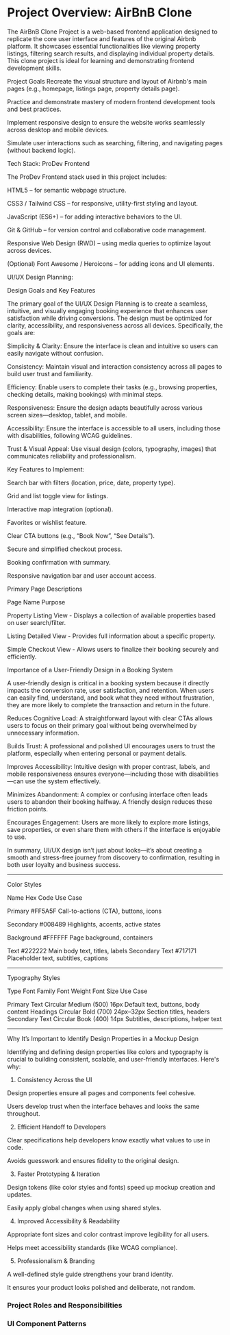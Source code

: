 # Project Overview: AirBnB Clone

The AirBnB Clone Project is a web-based frontend application designed to replicate the core user interface and features of the original Airbnb platform. It showcases essential functionalities like viewing property listings, filtering search results, and displaying individual property details. This clone project is ideal for learning and demonstrating frontend development skills.

Project Goals
Recreate the visual structure and layout of Airbnb's main pages (e.g., homepage, listings page, property details page).

Practice and demonstrate mastery of modern frontend development tools and best practices.

Implement responsive design to ensure the website works seamlessly across desktop and mobile devices.

Simulate user interactions such as searching, filtering, and navigating pages (without backend logic).

Tech Stack: ProDev Frontend

The ProDev Frontend stack used in this project includes:

HTML5 – for semantic webpage structure.

CSS3 / Tailwind CSS – for responsive, utility-first styling and layout.

JavaScript (ES6+) – for adding interactive behaviors to the UI.

Git & GitHub – for version control and collaborative code management.

Responsive Web Design (RWD) – using media queries to optimize layout across devices.

(Optional) Font Awesome / Heroicons – for adding icons and UI elements.

UI/UX Design Planning:

Design Goals and Key Features

The primary goal of the UI/UX Design Planning is to create a seamless, intuitive, and visually engaging booking experience that enhances user satisfaction while driving conversions. The design must be optimized for clarity, accessibility, and responsiveness across all devices. Specifically, the goals are:

Simplicity & Clarity: Ensure the interface is clean and intuitive so users can easily navigate without confusion.

Consistency: Maintain visual and interaction consistency across all pages to build user trust and familiarity.

Efficiency: Enable users to complete their tasks (e.g., browsing properties, checking details, making bookings) with minimal steps.

Responsiveness: Ensure the design adapts beautifully across various screen sizes—desktop, tablet, and mobile.

Accessibility: Ensure the interface is accessible to all users, including those with disabilities, following WCAG guidelines.

Trust & Visual Appeal: Use visual design (colors, typography, images) that communicates reliability and professionalism.

Key Features to Implement:

Search bar with filters (location, price, date, property type).

Grid and list toggle view for listings.

Interactive map integration (optional).

Favorites or wishlist feature.

Clear CTA buttons (e.g., “Book Now”, “See Details”).

Secure and simplified checkout process.

Booking confirmation with summary.

Responsive navigation bar and user account access.

Primary Page Descriptions

Page Name Purpose

Property Listing View - Displays a collection of available properties based
on user search/filter.

Listing Detailed View - Provides full information about a specific property.

Simple Checkout View - Allows users to finalize their booking securely and
efficiently.

Importance of a User-Friendly Design in a Booking System

A user-friendly design is critical in a booking system because it directly impacts the conversion rate, user satisfaction, and retention. When users can easily find, understand, and book what they need without frustration, they are more likely to complete the transaction and return in the future.

Reduces Cognitive Load: A straightforward layout with clear CTAs allows users to focus on their primary goal without being overwhelmed by unnecessary information.

Builds Trust: A professional and polished UI encourages users to trust the platform, especially when entering personal or payment details.

Improves Accessibility: Intuitive design with proper contrast, labels, and mobile responsiveness ensures everyone—including those with disabilities—can use the system effectively.

Minimizes Abandonment: A complex or confusing interface often leads users to abandon their booking halfway. A friendly design reduces these friction points.

Encourages Engagement: Users are more likely to explore more listings, save properties, or even share them with others if the interface is enjoyable to use.

In summary, UI/UX design isn’t just about looks—it’s about creating a smooth and stress-free journey from discovery to confirmation, resulting in both user loyalty and business success.

---

Color Styles

Name Hex Code Use Case

Primary #FF5A5F Call-to-actions (CTA), buttons, icons

Secondary #008489 Highlights, accents, active states

Background #FFFFFF Page background, containers

Text #222222 Main body text, titles, labels
Secondary Text #717171 Placeholder text, subtitles, captions

---

Typography Styles

Type Font Family Font Weight Font Size Use Case

Primary Text Circular Medium (500) 16px Default text, buttons, body content
Headings Circular Bold (700) 24px–32px Section titles, headers
Secondary Text Circular Book (400) 14px Subtitles, descriptions, helper text

---

Why It’s Important to Identify Design Properties in a Mockup Design

Identifying and defining design properties like colors and typography is crucial to building consistent, scalable, and user-friendly interfaces. Here's why:

1. Consistency Across the UI

Design properties ensure all pages and components feel cohesive.

Users develop trust when the interface behaves and looks the same throughout.

2. Efficient Handoff to Developers

Clear specifications help developers know exactly what values to use in code.

Avoids guesswork and ensures fidelity to the original design.

3. Faster Prototyping & Iteration

Design tokens (like color styles and fonts) speed up mockup creation and updates.

Easily apply global changes when using shared styles.

4. Improved Accessibility & Readability

Appropriate font sizes and color contrast improve legibility for all users.

Helps meet accessibility standards (like WCAG compliance).

5. Professionalism & Branding

A well-defined style guide strengthens your brand identity.

It ensures your product looks polished and deliberate, not random.

### Project Roles and Responsibilities


### UI Component Patterns
